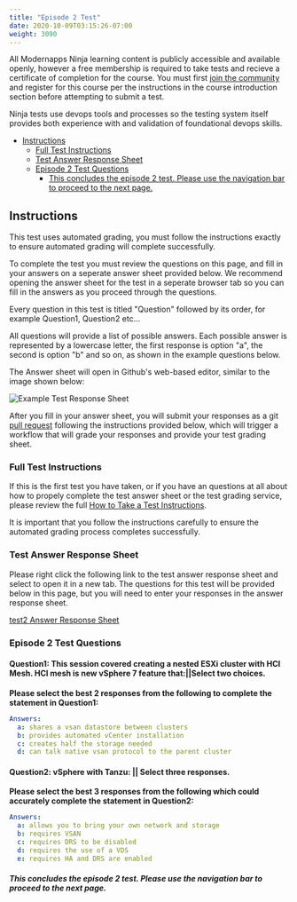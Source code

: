 ```yaml
---
title: "Episode 2 Test"
date: 2020-10-09T03:15:26-07:00
weight: 3090
---
```


All Modernapps Ninja learning content is publicly accessible and available openly, however a free membership is required to take tests and recieve a certificate of completion for the course. You must first [join the community](https://modernapps.ninja/about/membership/) and register for this course per the instructions in the course introduction section before attempting to submit a test.

Ninja tests use devops tools and processes so the testing system itself provides both experience with and validation of foundational devops skills. 

- [Instructions](#instructions)
  - [Full Test Instructions](#full-test-instructions)
  - [Test Answer Response Sheet](#test-answer-response-sheet)
  - [Episode 2 Test Questions](#episode-2-test-questions)
      - [This concludes the episode 2 test. Please use the navigation bar to proceed to the next page.](#this-concludes-the-episode-2-test-please-use-the-navigation-bar-to-proceed-to-the-next-page)

## Instructions

This test uses automated grading, you must follow the instructions exactly to ensure automated grading will complete successfully. 

To complete the test you must review the questions on this page, and fill in your answers on a seperate answer sheet provided below. We recommend opening the answer sheet for the test in a seperate browser tab so you can fill in the answers as you proceed through the questions. 

Every question in this test is titled "Question" followed by its order, for example Question1, Question2 etc...

All questions will provide a list of possible answers. Each possible answer is represented by a lowercase letter, the first response is option "a", the second is option "b" and so on, as shown in the example questions below. 

The Answer sheet will open in Github's web-based editor, similar to the image shown below:

![Example Test Response Sheet](/vSphereTanzu301_vt4163/admin/assets/images/blank_test_screen_example.png)  

After you fill in your answer sheet, you will submit  your responses as a git [pull request](https://docs.github.com/en/github/collaborating-with-issues-and-pull-requests/about-pull-requests) following the instructions provided below, which will trigger a workflow that will grade your responses and provide your test grading sheet. 

### Full Test Instructions

If this is the first test you have taken, or if you have an questions at all about how to propely complete the test answer sheet or the test grading service, please review the full [How to Take a Test Instructions](https://modernapps.ninja/course_repo_template_ct8279/docs/reference/testinstructions/).  

It is important that you follow the instructions carefully to ensure the automated grading process completes successfully.

### Test Answer Response Sheet

Please right click the following link to the test answer response sheet and select to open it in a new tab. The questions for this test will be provided below in this page, but you will need to enter your responses in the answer response sheet. 

[test2 Answer Response Sheet](https://github.com/modernappsninja/vSphereTanzu301_vt4163/edit/main/static/admin/userdata/tests/test2.yml)  

### Episode 2 Test Questions

#### **Question1:** This session covered creating a nested ESXi cluster with HCI Mesh. HCI mesh is new vSphere 7 feature that:||Select two choices.  <!-- omit in toc -->

**Please select the best 2 responses from the following to complete the statement in Question1:**

```yml
Answers:
  a: shares a vsan datastore between clusters
  b: provides automated vCenter installation
  c: creates half the storage needed
  d: can talk native vsan protocol to the parent cluster
```

#### **Question2:** vSphere with Tanzu: || Select three responses.  <!-- omit in toc -->

**Please select the best 3 responses from the following which could accurately complete the statement in Question2:**

```yml
Answers:
  a: allows you to bring your own network and storage
  b: requires VSAN
  c: requires DRS to be disabled
  d: requires the use of a VDS
  e: requires HA and DRS are enabled
```

##### This concludes the episode 2 test. Please use the navigation bar to proceed to the next page.
